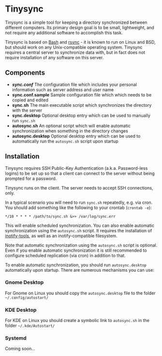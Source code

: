 # Tinysync

Tinysync is a simple tool for keeping a directory synchronized between different computers.
Its primary design goal is to be small, lightweight, and not require any additional software to accomplish this task.

Tinysync is based on [Bash](https://www.gnu.org/software/bash/) and [rsync](https://rsync.samba.org/) - it is known to run on Linux and BSD, but should work on any Unix-compatible operating system.
Tinysync requires a central server to synchronize data with, but in fact does not require installation of any software on this server.

## Components

- **_sync.conf_**
  The configuration file which includes your personal information such as server address and user name
- **sync.conf.sample**
  Sample configuration file which which needs to be copied and edited
- **sync.sh**
  The main executable script which synchronizes the directory with the server
- **sync.desktop**
  Optional desktop entry which can be used to manually run `sync.sh`
- **autosync.sh**
  An optional script which will enable automatic synchronization when something in the directory changes
- **autosync.desktop**
  Optional desktop entry which can be used to automatically run the `autosync.sh` script upon startup


## Installation

Tinysync requires SSH Public-Key Authentication (a.k.a. Password-less logins) to be set up so that a client can connect to the server without being prompted for a password.

Tinysync runs on the client. The server needs to accept SSH connections, only.

In a typical scenario you will need to run `sync.sh` repeatedly, e.g. via cron. You should add something like the following to your crontab (`crontab -e`):

```
*/10 * * * * /path/to/sync.sh &>> /var/log/sync.err
```

This will enable scheduled synchronization. You can also enable automatic synchronization using the `autosync.sh` script. It requires the installation of [inotify-tools](http://wiki.github.com/rvoicilas/inotify-tools/), as well as an inotify-compatible filesystem.

Note that automatic synchronization using the `autosync.sh` script is optional. Even if you enable automatic synchronization it is still recommended to configure scheduled replication (via cron) in addition to that.

To enable automatic synchronization, you should run `autosync.desktop` automatically upon startup. There are numerous mechanisms you can use:

### Gnome Desktop

For Gnome on Linux you should copy the `autosync.desktop` file to the folder `~/.config/autostart/`

### KDE Desktop

For KDE on Linux you should create a symbolic link to `autosync.sh` in the folder `~/.kde/Autostart/`

### Systemd

Coming soon...
